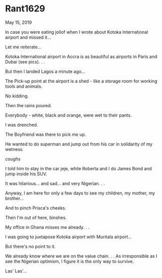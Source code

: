 # Rant1629


May 15, 2019

In case you were eating jollof when I wrote about Kotoka International airport and missed it...

Let me reiterate...

Kotoka International airport in Accra is as beautiful as airports in Paris and Dubai (see pics). 
.
.

But then I landed Lagos a minute ago...

The Pick-up point at the airport is a shed - like a storage room for working tools and animals.

No kidding.

Then the rains poured. 

Everybody - white, black and orange, were wet to their pants.

I was drenched. 

The Boyfriend was there to pick me up.

He wanted to do superman and jump out from his car in solidarity of my wetness.

*coughs*

I told him to stay in the car jeje, while Roberta and I do James Bond and jump inside his SUV.

It was hilarious... and sad... and very Nigerian.
.
.

Anyway, I am here for only a few days to see my children, my mother, my brother...

And to pinch Prisca's cheeks.

Then I'm out of here, binshes.

My office in Ghana misses me already.
.
.

I was going to juxtapose Kotoka airport with Muritala airport...

But there's no point to it.

We already know where we are on the value chain.
.
.
As irresponsible as I see the Nigerian optimism, I figure it is the only way to survive.

Las' Las'...